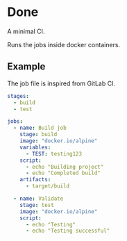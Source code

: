 # Done
A minimal CI.

Runs the jobs inside docker containers.

## Example
The job file is inspired from GitLab CI.

```yaml
stages:
  - build
  - test

jobs:
  - name: Build job
    stage: build
    image: "docker.io/alpine"
    variables:
      - TEST: testing123
    script:
      - echo "Building project"
      - echo "Completed build"
    artifacts:
      - target/build

  - name: Validate
    stage: test
    image: "docker.io/alpine"
    script:
      - echo "Testing"
      - echo "Testing successful"
```
